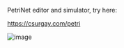PetriNet editor and simulator, try here:

https://csurgay.com/petri

![image](https://github.com/csurgay/petri/assets/6297098/6a1a572a-7f99-4f55-8242-da9a7228f28e)
